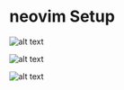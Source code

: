 # neovim Setup

![alt text](https://github.com/supermanten/dotfiles/blob/main/nvim/.config/nvim/assets/image.png)

![alt text](https://github.com/supermanten/dotfiles/blob/main/nvim/.config/nvim/assets/image1.png)

![alt text](https://github.com/supermanten/dotfiles/blob/main/nvim/.config/nvim/assets/image2.png)

